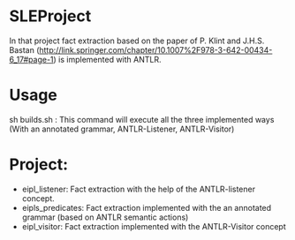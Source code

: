 # SLEProject
In that project fact extraction based on the paper of P. Klint and J.H.S. Bastan (http://link.springer.com/chapter/10.1007%2F978-3-642-00434-6_17#page-1)
is implemented with ANTLR.

# Usage

sh builds.sh : This command will execute all the three implemented ways (With an annotated grammar,  ANTLR-Listener, ANTLR-Visitor)


# Project:

* eipl_listener: Fact extraction with the help of the ANTLR-listener concept.
* eipls_predicates: Fact extraction implemented with the an annotated grammar (based on ANTLR semantic actions)
* eipl_visitor: Fact extraction implemented with the ANTLR-Visitor concept
